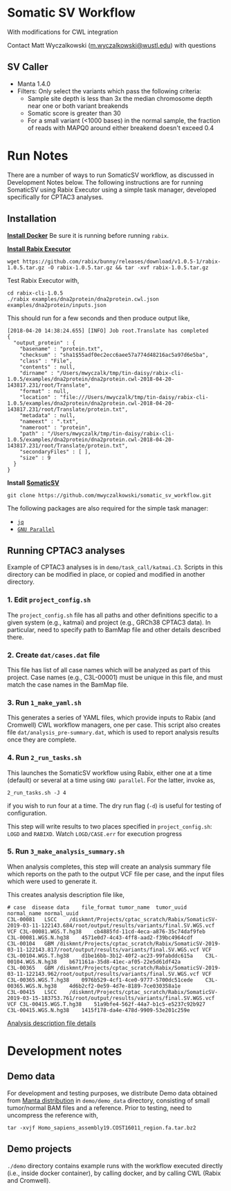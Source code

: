 # Somatic SV Workflow
With modifications for CWL integration

Contact Matt Wyczalkowski (m.wyczalkowski@wustl.edu) with questions


## SV Caller
- Manta 1.4.0
- Filters: Only select the variants which pass the following criteria:
    - Sample site depth is less than 3x the median chromosome depth near one or both variant breakends
    - Somatic score is greater than 30
    - For a small variant (<1000 bases) in the normal sample, the fraction of reads with MAPQ0 around either breakend doesn't exceed 0.4

# Run Notes

There are a number of ways to run SomaticSV workflow, as discussed in Development Notes below.  The following instructions
are for running SomaticSV using Rabix Executor using a simple task manager, developed specifically for CPTAC3 analyses.

## Installation

**[Install Docker](https://www.docker.com/community-edition)**
Be sure it is running before running `rabix`.

**[Install Rabix Executor](http://rabix.io/)**
```
wget https://github.com/rabix/bunny/releases/download/v1.0.5-1/rabix-1.0.5.tar.gz -O rabix-1.0.5.tar.gz && tar -xvf rabix-1.0.5.tar.gz
```

Test Rabix Executor with,
```
cd rabix-cli-1.0.5
./rabix examples/dna2protein/dna2protein.cwl.json examples/dna2protein/inputs.json
```
This should run for a few seconds and then produce output like,
```
[2018-04-20 14:38:24.655] [INFO] Job root.Translate has completed
{
  "output_protein" : {
    "basename" : "protein.txt",
    "checksum" : "sha1$55adf0ec2ecc6aee57a774d48216ac5a97d6e5ba",
    "class" : "File",
    "contents" : null,
    "dirname" : "/Users/mwyczalk/tmp/tin-daisy/rabix-cli-1.0.5/examples/dna2protein/dna2protein.cwl-2018-04-20-143817.231/root/Translate",
    "format" : null,
    "location" : "file:///Users/mwyczalk/tmp/tin-daisy/rabix-cli-1.0.5/examples/dna2protein/dna2protein.cwl-2018-04-20-143817.231/root/Translate/protein.txt",
    "metadata" : null,
    "nameext" : ".txt",
    "nameroot" : "protein",
    "path" : "/Users/mwyczalk/tmp/tin-daisy/rabix-cli-1.0.5/examples/dna2protein/dna2protein.cwl-2018-04-20-143817.231/root/Translate/protein.txt",
    "secondaryFiles" : [ ],
    "size" : 9
  }
}
```

**Install [SomaticSV](https://github.com/mwyczalkowski/somatic_sv_workflow.git)**
```
git clone https://github.com/mwyczalkowski/somatic_sv_workflow.git
```

The following packages are also required for the simple task manager:
* [`jq`](https://stedolan.github.io/jq/download/)
* [`GNU Parallel`](https://www.gnu.org/software/parallel/)

## Running CPTAC3 analyses

Example of CPTAC3 analyses is in `demo/task_call/katmai.C3`.  Scripts in this directory can be modified in place, or copied and modified in another directory.

### 1. Edit `project_config.sh`
The `project_config.sh` file has all paths and other definitions specific to a given system (e.g., katmai) and project (e.g., GRCh38 CPTAC3 data).  In particular,
need to specify path to BamMap file and other details described there.

### 2. Create `dat/cases.dat` file
This file has list of all case names which will be analyzed as part of this project.  Case names (e.g., C3L-00001) must be unique in this file, and must
match the case names in the BamMap file.

### 3. Run `1_make_yaml.sh`
This generates a series of YAML files, which provide inputs to Rabix (and Cromwell) CWL workflow managers, one per case.  This script also
creates file `dat/analysis_pre-summary.dat`, which is used to report analysis results once they are complete.

### 4. Run `2_run_tasks.sh`
This launches the SomaticSV workflow using Rabix, either one at a time (default) or several at a time using `GNU parallel`.  For the latter,
invoke as,
```
2_run_tasks.sh -J 4
```
if you wish to run four at a time.  The dry run flag (`-d`) is useful for testing of configuration.

This step will write results to two places specified in `project_config.sh`: `LOGD` and `RABIXD`.  Watch `LOGD/CASE.err` for execution progress

### 5. Run `3_make_analysis_summary.sh`
When analysis completes, this step will create an analysis summary file which reports on the path to the output VCF file per case, and the 
input files which were used to generate it.

This creates analysis description file like,
```
# case  disease data    file_format tumor_name  tumor_uuid  normal_name normal_uuid
C3L-00081   LSCC    /diskmnt/Projects/cptac_scratch/Rabix/SomaticSV-2019-03-11-122143.684/root/output/results/variants/final.SV.WGS.vcf VCF C3L-00081.WGS.T.hg38    cb4885fd-11cd-4eca-a876-35c74daf9feb    C3L-00081.WGS.N.hg38    4571e0d7-4c43-4ff8-aad2-f39bc4964cdf
C3L-00104   GBM /diskmnt/Projects/cptac_scratch/Rabix/SomaticSV-2019-03-11-122143.817/root/output/results/variants/final.SV.WGS.vcf VCF C3L-00104.WGS.T.hg38    d1be16bb-3b12-40f2-ac23-99fabddc615a    C3L-00104.WGS.N.hg38    b671161a-35d8-41ec-af05-22e5d61df42a
C3L-00365   GBM /diskmnt/Projects/cptac_scratch/Rabix/SomaticSV-2019-03-11-122143.962/root/output/results/variants/final.SV.WGS.vcf VCF C3L-00365.WGS.T.hg38    0976b529-4cf1-4ce0-9777-5700dc51cede    C3L-00365.WGS.N.hg38    4d6b2cf2-0e59-4d7e-8189-7ce030358a1e
C3L-00415   LSCC    /diskmnt/Projects/cptac_scratch/Rabix/SomaticSV-2019-03-15-183753.761/root/output/results/variants/final.SV.WGS.vcf VCF C3L-00415.WGS.T.hg38    51a9bfe4-562f-44a7-b1c5-e5237c92b927    C3L-00415.WGS.N.hg38    1415f178-da4e-478d-9909-53e201c259e 
```
[Analysis description file details](https://docs.google.com/document/d/1Ho5cygpxd8sB_45nJ90d15DcdaGCiDqF0_jzIcc-9B4/edit)

# Development notes
## Demo data

For development and testing purposes, we distribute Demo data obtained from [Manta distribution](https://github.com/Illumina/manta/tree/master/src/demo/data)
in `demo/demo_data` directory, consisting of small tumor/normal BAM files and a reference.  Prior to testing, need to uncompress
the reference with,
```
tar -xvjf Homo_sapiens_assembly19.COST16011_region.fa.tar.bz2
```

## Demo projects
`./demo` directory contains example runs with the workflow executed directly (i.e., inside docker container), by calling docker, and by calling CWL (Rabix and Cromwell).

